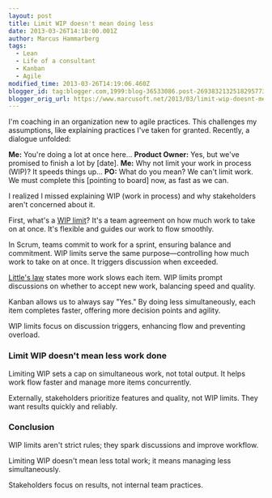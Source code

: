 ```yaml
---
layout: post
title: Limit WIP doesn't mean doing less
date: 2013-03-26T14:18:00.001Z
author: Marcus Hammarberg
tags:
  - Lean
  - Life of a consultant
  - Kanban
  - Agile
modified_time: 2013-03-26T14:19:06.460Z
blogger_id: tag:blogger.com,1999:blog-36533086.post-2693832132518295773
blogger_orig_url: https://www.marcusoft.net/2013/03/limit-wip-doesnt-mean-doing-less-stuff.html
---
```


I'm coaching in an organization new to agile practices. This challenges my assumptions, like explaining practices I've taken for granted. Recently, a dialogue unfolded:

**Me:** You're doing a lot at once here...
**Product Owner:** Yes, but we've promised to finish a lot by [date].
**Me:** Why not limit your work in process (WIP)? It speeds things up...
**PO:** What do you mean? We can't limit work. We must complete this [pointing to board] now, as fast as we can.

I realized I missed explaining WIP (work in process) and why stakeholders aren't concerned about it.

First, what's a [WIP limit](http://en.wikipedia.org/wiki/Work_in_process)? It's a team agreement on how much work to take on at once. It's flexible and guides our work to flow smoothly.

In Scrum, teams commit to work for a sprint, ensuring balance and commitment. WIP limits serve the same purpose—controlling how much work to take on at once. It triggers discussion when exceeded.

[Little's law](http://en.wikipedia.org/wiki/Little's_law) states more work slows each item. WIP limits prompt discussions on whether to accept new work, balancing speed and quality.

Kanban allows us to always say "Yes." By doing less simultaneously, each item completes faster, offering more decision points and agility.

WIP limits focus on discussion triggers, enhancing flow and preventing overload.

### Limit WIP doesn't mean less work done

Limiting WIP sets a cap on simultaneous work, not total output. It helps work flow faster and manage more items concurrently.

Externally, stakeholders prioritize features and quality, not WIP limits. They want results quickly and reliably.

### Conclusion

WIP limits aren't strict rules; they spark discussions and improve workflow.

Limiting WIP doesn't mean less total work; it means managing less simultaneously.

Stakeholders focus on results, not internal team practices.
